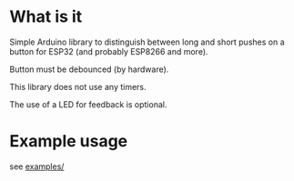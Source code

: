 # What is it
Simple Arduino library to distinguish between long and short pushes
on a button for ESP32 (and probably ESP8266 and more).

Button must be debounced (by hardware).

This library does not use any timers.

The use of a LED for feedback is optional.

# Example usage
see [examples/](examples)

